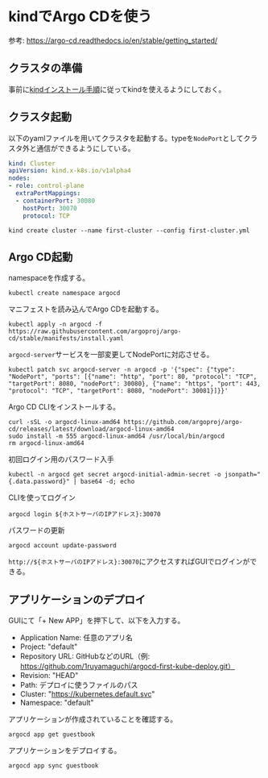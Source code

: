 # kindでArgo CDを使う
参考: https://argo-cd.readthedocs.io/en/stable/getting_started/

## クラスタの準備
事前に[kindインストール手順](kind%E3%82%A4%E3%83%B3%E3%82%B9%E3%83%88%E3%83%BC%E3%83%AB%E6%89%8B%E9%A0%86.md)に従ってkindを使えるようにしておく。

## クラスタ起動
以下のyamlファイルを用いてクラスタを起動する。typeを`NodePort`としてクラスタ外と通信ができるようにしている。
```first-cluster.yaml
kind: Cluster
apiVersion: kind.x-k8s.io/v1alpha4
nodes:
- role: control-plane
  extraPortMappings:
  - containerPort: 30080
    hostPort: 30070
    protocol: TCP
```

```
kind create cluster --name first-cluster --config first-cluster.yml
```

## Argo CD起動
namespaceを作成する。
```
kubectl create namespace argocd
```

マニフェストを読み込んでArgo CDを起動する。
```
kubectl apply -n argocd -f https://raw.githubusercontent.com/argoproj/argo-cd/stable/manifests/install.yaml
```

`argocd-server`サービスを一部変更してNodePortに対応させる。
```
kubectl patch svc argocd-server -n argocd -p '{"spec": {"type": "NodePort", "ports": [{"name": "http", "port": 80, "protocol": "TCP", "targetPort": 8080, "nodePort": 30080}, {"name": "https", "port": 443, "protocol": "TCP", "targetPort": 8080, "nodePort": 30081}]}}'
```

Argo CD CLIをインストールする。
```
curl -sSL -o argocd-linux-amd64 https://github.com/argoproj/argo-cd/releases/latest/download/argocd-linux-amd64
sudo install -m 555 argocd-linux-amd64 /usr/local/bin/argocd
rm argocd-linux-amd64
```

初回ログイン用のパスワード入手
```
kubectl -n argocd get secret argocd-initial-admin-secret -o jsonpath="{.data.password}" | base64 -d; echo
```

CLIを使ってログイン
```
argocd login ${ホストサーバのIPアドレス}:30070
```

パスワードの更新
```
argocd account update-password
```

`http://${ホストサーバのIPアドレス}:30070`にアクセスすればGUIでログインができる。

## アプリケーションのデプロイ
GUIにて「+ New APP」を押下して、以下を入力する。
- Application Name: 任意のアプリ名
- Project: "default"
- Repository URL: GitHubなどのURL（例: https://github.com/1ruyamaguchi/argocd-first-kube-deploy.git）
- Revision: "HEAD"
- Path: デプロイに使うファイルのパス
- Cluster: "https://kubernetes.default.svc"
- Namespace: "default"

アプリケーションが作成されていることを確認する。
```
argocd app get guestbook
```

アプリケーションをデプロイする。
```
argocd app sync guestbook
```